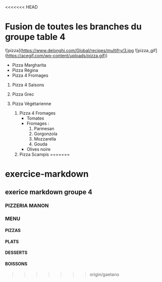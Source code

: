 <<<<<<< HEAD

# Fusion de toutes les branches du groupe table 4 
![pizza](https://www.delonghi.com/Global/recipes/multifry/3.jpg
![pizza_gif] (https://acegif.com/wp-content/uploads/pizza.gif))

* Pizza Margharita
* Pizza Régina
* Pizza 4 Fromages

1. Pizza 4 Saisons
2. Pizza Grec
3. Pizza Végétarienne

    1. Pizza 4 Fromages
        * Tomates
        * Fromages :
            1. Parmesan
            2. Gorgonzola
            3. Mozzarella
            3. Gouda
        * Olives noire
    2. Pizza Scampis
=======
# exercice-markdown
## exerice markdown groupe 4

### PIZZERIA MANON

### MENU
#### PIZZAS
#### PLATS 
#### DESSERTS
#### BOISSONS

>>>>>>> origin/gaetano
